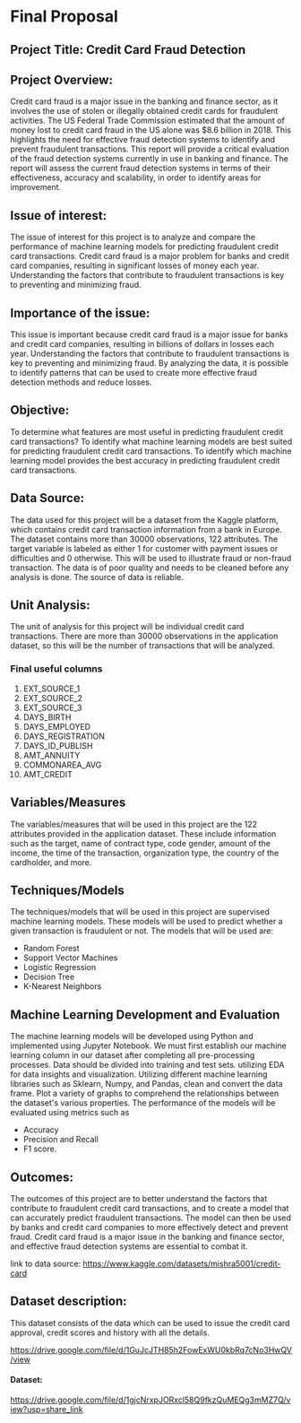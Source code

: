 # Final Proposal

## Project Title: Credit Card Fraud Detection

## Project Overview:
Credit card fraud is a major issue in the banking and finance sector, as it involves the use of stolen or illegally obtained credit cards for fraudulent activities. The US Federal Trade Commission estimated that the amount of money lost to credit card fraud in the US alone was $8.6 billion in 2018. This highlights the need for effective fraud detection systems to identify and prevent fraudulent transactions. This report will provide a critical evaluation of the fraud detection systems currently in use in banking and finance. The report will assess the current fraud detection systems in terms of their effectiveness, accuracy and scalability, in order to identify areas for improvement.

## Issue of interest:
The issue of interest for this project is to analyze and compare the performance of machine learning models for predicting fraudulent credit card transactions. Credit card fraud is a major problem for banks and credit card companies, resulting in significant losses of money each year. Understanding the factors that contribute to fraudulent transactions is key to preventing and minimizing fraud.

## Importance of the issue:
This issue is important because credit card fraud is a major issue for banks and credit card companies, resulting in billions of dollars in losses each year. Understanding the factors that contribute to fraudulent transactions is key to preventing and minimizing fraud. By analyzing the data, it is possible to identify patterns that can be used to create more effective fraud detection methods and reduce losses.

## Objective:
To determine what features are most useful in predicting fraudulent credit card transactions?
To identify what machine learning models are best suited for predicting fraudulent credit card transactions.
To identify which machine learning model provides the best accuracy in predicting fraudulent credit card transactions.

## Data Source:
The data used for this project will be a dataset from the Kaggle platform, which contains credit card transaction information from a bank in Europe. The dataset contains more than 30000 observations, 122 attributes. The target variable is labeled as either 1 for customer with payment issues or difficulties and 0 otherwise. This will be used to illustrate fraud or non-fraud transaction. The data is of poor quality and needs to be cleaned before any analysis is done. The source of data is reliable.

## Unit Analysis:
The unit of analysis for this project will be individual credit card transactions. There are more than 30000 observations in the application dataset, so this will be the number of transactions that will be analyzed.

### Final useful columns
1. EXT_SOURCE_1
2. EXT_SOURCE_2
3. EXT_SOURCE_3
4. DAYS_BIRTH
5. DAYS_EMPLOYED
6. DAYS_REGISTRATION
7. DAYS_ID_PUBLISH
8. AMT_ANNUITY
9. COMMONAREA_AVG
10. AMT_CREDIT        

## Variables/Measures
The variables/measures that will be used in this project are the 122 attributes provided in the application dataset. These include information such as the target, name of contract type, code gender, amount of the income, the time of the transaction, organization type, the country of the cardholder, and more.

## Techniques/Models
The techniques/models that will be used in this project are supervised machine learning models. These models will be used to predict whether a given transaction is fraudulent or not. The models that will be used are:
- Random Forest
- Support Vector Machines
- Logistic Regression
- Decision Tree
- K-Nearest Neighbors

## Machine Learning Development and Evaluation
The machine learning models will be developed using Python and implemented using Jupyter Notebook. We must first establish our machine learning column in our dataset after completing all pre-processing processes. Data should be divided into training and test sets. utilizing EDA for data insights and visualization. Utilizing different machine learning libraries such as Sklearn, Numpy, and Pandas, clean and convert the data frame. Plot a variety of graphs to comprehend the relationships between the dataset's various properties. The performance of the models will be evaluated using metrics such as
- Accuracy
- Precision and Recall
- F1 score.

## Outcomes:
The outcomes of this project are to better understand the factors that contribute to fraudulent credit card transactions, and to create a model that can accurately predict fraudulent transactions. The model can then be used by banks and credit card companies to more effectively detect and prevent fraud. Credit card fraud is a major issue in the banking and finance sector, and effective fraud detection systems are essential to combat it.

link to data source: https://www.kaggle.com/datasets/mishra5001/credit-card

## Dataset description:
This dataset consists of the data which can be used to issue the credit card approval, credit scores and history with all the details.

https://drive.google.com/file/d/1GuJcJTH85h2FowExWU0kbRq7cNo3HwQV/view

#### Dataset:

https://drive.google.com/file/d/1gjcNrxpJORxcl58Q9fkzQuMEQg3mMZ7Q/view?usp=share_link
